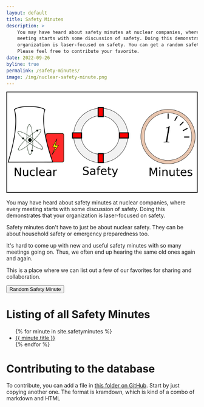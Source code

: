 ```yaml
---
layout: default
title: Safety Minutes
description: >
    You may have heard about safety minutes at nuclear companies, where every
    meeting starts with some discussion of safety. Doing this demonstrates that your
    organization is laser-focused on safety. You can get a random safety minute here.
    Please feel free to contribute your favorite.
date: 2022-09-26
byline: true
permalink: /safety-minutes/
image: /img/nuclear-safety-minute.png
---
```

<div class="row">
<div class="col-md-8" markdown="1">

<img class="img-fluid w-25 float-end" src="/img/nuclear-safety-minute.png"/>

You may have heard about safety minutes at nuclear companies, where every
meeting starts with some discussion of safety. Doing this demonstrates that your
organization is laser-focused on safety. 

Safety minutes don't have to just be about nuclear safety. They can be about
household safety or emergency preparedness too. 

It's hard to come up with new and useful safety minutes with so many meetings going 
on. Thus, we often end up hearing the same old ones again and again. 

This is a place
where we can list out a few of our favorites for sharing and collaboration.

<button type="button" class="btn btn-success" onClick="javascript:randomlink()"><i class="fas fa-dice"></i> Random Safety Minute</button>


# Listing of all Safety Minutes
<ul>
{% for minute in site.safetyminutes %}
<li><a href="{{minute.url}}">{{ minute.title }}</a></li>
{% endfor %}
</ul>

# Contributing to the database

To contribute, you can add a file in [this folder on
GitHub](https://github.com/whatisnuclear/website/tree/master/_safetyminutes).
Start by just copying another one. The format is kramdown, which is kind of a
combo of markdown and HTML

</div>
</div>

<script>
// inspired by https://nicolejeanette.me/javascript-random-link-generator/
var random = new Array();
{% for minute in site.safetyminutes %}
random[{{ forloop.index| minus: 1 }}] = "{{- minute.url -}}";
{% endfor %}

function randomlink() {
window.location = random[Math.floor(Math.random()*random.length)];
}
</script>